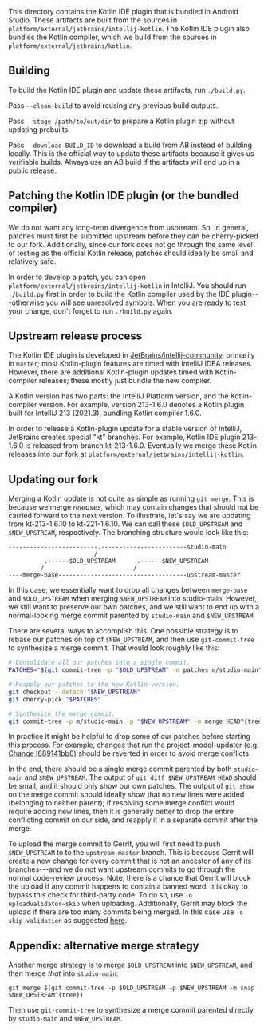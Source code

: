 This directory contains the Kotlin IDE plugin that is bundled in Android Studio.
These artifacts are built from the sources in `platform/external/jetbrains/intellij-kotlin`.
The Kotlin IDE plugin also bundles the Kotlin compiler, which we build from the sources in
`platform/external/jetbrains/kotlin`.


Building
---
To build the Kotlin IDE plugin and update these artifacts, run `./build.py`.

Pass `--clean-build` to avoid reusing any previous build outputs.

Pass `--stage /path/to/out/dir` to prepare a Kotlin plugin zip without updating prebuilts.

Pass `--download BUILD_ID` to download a build from AB instead of building locally.
This is the official way to update these artifacts because it gives us verifiable builds.
Always use an AB build if the artifacts will end up in a public release.


Patching the Kotlin IDE plugin (or the bundled compiler)
---
We do not want any long-term divergence from usptream. So, in general, patches must first
be submitted upstream before they can be cherry-picked to our fork. Additionally, since our fork
does not go through the same level of testing as the official Kotlin release, patches should
ideally be small and relatively safe.

In order to develop a patch, you can open `platform/external/jetbrains/intellij-kotlin` in
IntelliJ. You should run `./build.py` first in order to build the Kotlin compiler used by the IDE
plugin---otherwise you will see unresolved symbols. When you are ready to test your change, don't
forget to run `./build.py` again.


Upstream release process
---
The Kotlin IDE plugin is developed in
[JetBrains/intellij-community](https://github.com/JetBrains/intellij-community),
primarily in `master`; most Kotlin-plugin features are timed with
IntelliJ IDEA releases. However, there are additional Kotlin-plugin updates
timed with Kotlin-compiler releases; these mostly just bundle the new compiler.

A Kotlin version has two parts: the IntelliJ Platform version, and the
Kotlin-compiler version. For example, version 213-1.6.0 denotes a Kotlin
plugin built for IntelliJ 213 (2021.3), bundling Kotlin compiler 1.6.0.

In order to release a Kotlin-plugin update for a stable version of IntelliJ,
JetBrains creates special "kt" branches. For example, Kotlin IDE plugin
213-1.6.0 is released from branch kt-213-1.6.0. Eventually we merge these Kotlin
releases into our fork at `platform/external/jetbrains/intellij-kotlin`.


Updating our fork
---
Merging a Kotlin update is not quite as simple as running `git merge`. This is
because we merge _releases_, which may contain changes that should not
be carried forward to the next version. To illustrate, let's say we are
updating from kt-213-1.6.10 to kt-221-1.6.10. We can call these `$OLD_UPSTREAM`
and `$NEW_UPSTREAM`, respectively. The branching structure would look like this:
```
-------------------------.------------------------studio-main
                        /
          .------$OLD_UPSTREAM      .------$NEW_UPSTREAM
         /                         /
----merge-base------------------------------------upstream-master
```
In this case, we essentially want to drop all changes between `merge-base`
and `$OLD_UPSTREAM` when merging `$NEW_UPSTREAM` into studio-main. However, we
still want to preserve our own patches, and we still want to end up with a
normal-looking merge commit parented by `studio-main` and `$NEW_UPSTREAM`.

There are several ways to accomplish this. One possible strategy is to rebase our
patches on top of `$NEW_UPSTREAM`, and then use `git-commit-tree` to synthesize a
merge commit. That would look roughly like this:
```bash
# Consolidate all our patches into a single commit.
PATCHES="$(git commit-tree -p "$OLD_UPSTREAM" -m patches m/studio-main^{tree})"

# Reapply our patches to the new Kotlin version.
git checkout --detach "$NEW_UPSTREAM"
git cherry-pick "$PATCHES"

# Synthesize the merge commit.
git commit-tree -p m/studio-main -p "$NEW_UPSTREAM" -m merge HEAD^{tree}
```
In practice it might be helpful to drop some of our patches before starting this
process. For example, changes that run the project-model-updater
(e.g. [Change I689141bb0](http://ag/I689141bb0)) should be reverted in order
to avoid merge conflicts.

In the end, there should be a single merge commit parented by both `studio-main`
and `$NEW_UPSTREAM`. The output of `git diff $NEW_UPSTREAM HEAD` should be small,
and it should only show our own patches. The output of `git show` on the merge
commit should ideally show that no new lines were added (belonging to neither parent);
if resolving some merge conflict would require adding new lines, then it is generally
better to drop the entire conflicting commit on our side, and reapply it in a separate
commit after the merge.

To upload the merge commit to Gerrit, you will first need to push `$NEW_UPSTREAM` to
to the `upstream-master` branch. This is because Gerrit will create a new change for
every commit that is not an ancestor of any of its branches---and we do not want
upstream commits to go through the normal code-review process. Note, there is a chance that
Gerrit will block the upload if any commit happens to contain a banned word. It is okay
to bypass this check for third-party code. To do so, use `-o uploadvalidator~skip`
when uploading. Additionally, Gerrit may block the upload if there are too many commits
being merged. In this case use `-o skip-validation` as suggested
[here](https://gerrit-review.googlesource.com/Documentation/error-too-many-commits.html).


Appendix: alternative merge strategy
---
Another merge strategy is to merge `$OLD_UPSTREAM` into `$NEW_UPSTREAM`, and then
merge _that_ into `studio-main`:
```
git merge $(git commit-tree -p $OLD_UPSTREAM -p $NEW_UPSTREAM -m snap $NEW_UPSTREAM^{tree})
```
Then use `git-commit-tree` to synthesize a merge commit parented directly by
`studio-main` and `$NEW_UPSTREAM`.
